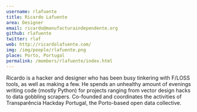 ```yaml
---
username: rlafuente
title: Ricardo Lafuente
area: Designer
email: ricardo@manufacturaindependente.org
github: rlafuente
twitter: rlaf
web: http://ricardolafuente.com/
img: /img/people/rlafuente.png
place: Porto, Portugal
permalink: /members/rlafuente/index.html
---
```

   
Ricardo is a hacker and designer who has been busy tinkering with F/LOSS tools,
as well as making a few. He spends an unhealthy amount of evenings writing code
(mostly Python) for projects ranging from vector design hacks to data gobbling
scrapers. Co-founded and coordinates the activities of Transparência Hackday
Portugal, the Porto-based open data collective.

